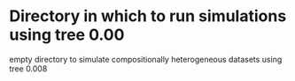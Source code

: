 # Directory in which to run simulations using tree 0.00

empty directory to simulate compositionally heterogeneous datasets using tree 0.008
